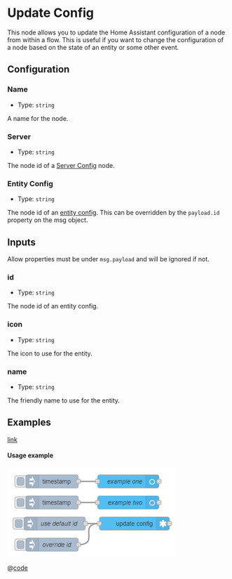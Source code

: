 # Update Config

This node allows you to update the Home Assistant configuration of a node from within a flow. This is useful if you want to change the configuration of a node based on the state of an entity or some other event.

## Configuration

### Name

- Type: `string`

A name for the node.

### Server

- Type: `string`

The node id of a [Server Config](./config-server.md) node.

### Entity Config

- Type: `string`

The node id of an [entity config](./entity-config.md). This can be overridden by the `payload.id` property on the msg object.

## Inputs

Allow properties must be under `msg.payload` and will be ignored if not.

### id

- Type: `string`

The node id of an entity config.

### icon

- Type: `string`

The icon to use for the entity.

### name

- Type: `string`

The friendly name to use for the entity.

## Examples

<InfoPanelOnly>

[link](https://zachowj.github.io/node-red-contrib-home-assistant-websocket/node/update-config.html#examples)

</InfoPanelOnly>

<DocsOnly>

#### Usage example

![screenshot](./images/update_config_use01.png)

@[code](@examples/node/update-config/use01.json)

</DocsOnly>
